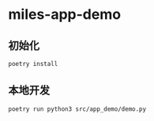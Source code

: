 # miles-app-demo

## 初始化

```sh
poetry install
```

## 本地开发

```sh
poetry run python3 src/app_demo/demo.py
```

